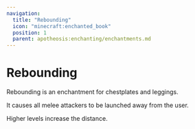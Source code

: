 ```yaml
---
navigation:
  title: "Rebounding"
  icon: "minecraft:enchanted_book"
  position: 1
  parent: apotheosis:enchanting/enchantments.md
---
```


# Rebounding

<Color id="blue">Rebounding</Color> is an enchantment for chestplates and leggings.

It causes all melee attackers to be launched away from the user.

Higher levels increase the distance.

